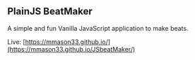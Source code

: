 ## PlainJS BeatMaker

A simple and fun Vanilla JavaScript application to make beats.

Live: [https://mmason33.github.io/](https://mmason33.github.io/JSbeatMaker/)

